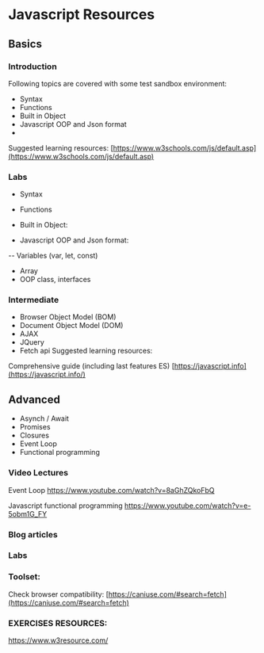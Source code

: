 # Javascript Resources


## Basics

### Introduction
Following topics are covered with some test sandbox environment:

 - Syntax
 - Functions
 - Built in Object
 - Javascript OOP and Json format
 -

Suggested learning resources:
[https://www.w3schools.com/js/default.asp](https://www.w3schools.com/js/default.asp)

### Labs
 - Syntax
 
 - Functions

 - Built in Object:
 
 - Javascript OOP and Json format:
 
 -- Variables (var, let, const)
-  Array
-  OOP class, interfaces



### Intermediate

 - Browser Object Model (BOM)
 - Document Object Model (DOM)
 - AJAX
 - JQuery
- Fetch api
Suggested learning resources:

Comprehensive guide (including last features ES)
[https://javascript.info](https://javascript.info/)



## Advanced
- Asynch / Await
- Promises
- Closures
- Event Loop
- Functional programming

### Video Lectures
Event Loop
https://www.youtube.com/watch?v=8aGhZQkoFbQ

Javascript functional programming
https://www.youtube.com/watch?v=e-5obm1G_FY


### Blog articles


### Labs


### Toolset:



Check browser compatibility:
[https://caniuse.com/#search=fetch](https://caniuse.com/#search=fetch)


###  EXERCISES RESOURCES:
https://www.w3resource.com/

<!--stackedit_data:
eyJoaXN0b3J5IjpbLTg4NjE4NDY0OSwtMzgyNTQyODEyLC0xOT
cxNDE2MDU5LDEzNzc0MjEyOTUsMTkwMDg5OTYxMSwxNzQ3ODg4
MjEzLDcyNDM2MTc4OSwtMTE1NTU0MzI0Miw4MTg4NzA2NjcsLT
kyODYwNTU4OSwxNTUzNDE0Nzg1LC05NTM1MzY5OSwtMjA5MDk4
NjgwMSwzMjg4NTIzMDUsOTE1MDc2MzA1LC01MTE1ODEzNTksMT
I1OTAxMjUwMF19
-->